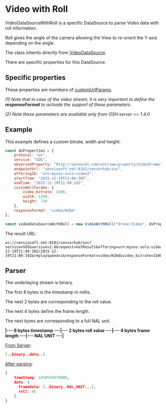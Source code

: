 # Video with Roll

VideoDataSourceWithRoll is a specific DataSource to parse Video data with roll information.

Roll gives the angle of the camera allowing the View to re-orient the Y-axis depending on the angle.

The class inherits directly from [VideoDataSource](video.md).

There are specific properties for this DataSource.

## Specific properties

These properties are members of [customUrlParams](general.md#global-configuration).

<DocumentationLoad path="/guide/api/VideoWithRoll.html"/>

*(1) Note that in case of the video stream, it is very important to define the **responseFormat** to activate the support of these parameters.*

*(2) Note these parameters are available only from OSH server >= 1.4.0*

## Example

This example defines a custom bitrate, width and height:
```jsx
const dsProperties = {
    protocol: "ws",
    service: "SOS",
    observedProperty: "http://sensorml.com/ont/swe/property/VideoFrame",
    endpointUrl: "sensiasoft.net:8181/sensorhub/sos",
    offeringID: "urn:mysos:solo:video2",
    startTime: "2015-12-19T21:04:30Z",
    endTime: "2015-12-19T21:09:19Z",
    customUrlParams: {
        video_bitrate: 3200,
        width: 1280,
        height: 720
    },
    responseFormat: "video/H264"
};

const videoDataSourceWithRoll = new VideoWithRoll("drone-Video", dsProperties);
```

The result URL:

```http
ws://sensiasoft.net:8181/sensorhub/sos?service=SOS&version=2.0&request=GetResult&offering=urn:mysos:solo:video2&observedProperty=http://sensorml.com/ont/swe/property/VideoFrame&temporalFilter=phenomenonTime,2015-12-19T21:04:30Z/2015-12-19T21:09:19Z&replaySpeed=1&responseFormat=video/H264&video_bitrate=3200&video_width=1280&video_height=720
```

## Parser

The underlaying stream is binary.
 
The first 8 bytes is the timestamp in millis.
 
The next 2 bytes are corresponding to the roll value.

The next 4 bytes define the frame length.

The next bytes are corresponding to a full NAL unit.

**|--- 8 bytes timestamp ---|--- 2 bytes roll value ---|--- 4 bytes frame length ---|--- NAL UNIT ---|**

<ins>From Server</ins>:

```json
[..binary..data..]
```

<ins>After parsing</ins>:

```json
{
    timeStamp: 1450559070000,
    data: {
      frameData: [..binary..NAL_UNIT...],
      roll: 45    
    } 
}  
```


